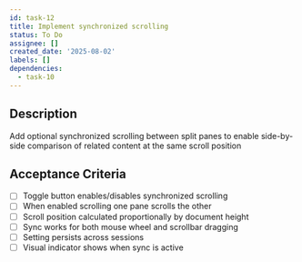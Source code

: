 ```yaml
---
id: task-12
title: Implement synchronized scrolling
status: To Do
assignee: []
created_date: '2025-08-02'
labels: []
dependencies:
  - task-10
---
```


## Description

Add optional synchronized scrolling between split panes to enable side-by-side comparison of related content at the same scroll position

## Acceptance Criteria

- [ ] Toggle button enables/disables synchronized scrolling
- [ ] When enabled scrolling one pane scrolls the other
- [ ] Scroll position calculated proportionally by document height
- [ ] Sync works for both mouse wheel and scrollbar dragging
- [ ] Setting persists across sessions
- [ ] Visual indicator shows when sync is active
